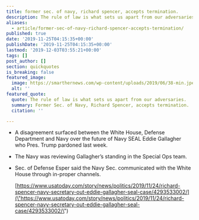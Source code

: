 ```yaml
---
title: former sec. of navy, richard spencer, accepts termination.
description: The rule of law is what sets us apart from our adversaries.
aliases:
  - article/former-sec-of-navy-richard-spencer-accepts-termination/
published: true
date: '2019-11-25T04:15:35+00:00'
publishDate: '2019-11-25T04:15:35+00:00'
lastmod: '2019-12-03T03:55:21+00:00'
tags: []
post_author: []
section: quickquotes
is_breaking: false
featured_image:
  image: https://smarthernews.com/wp-content/uploads/2019/06/38-min.jpeg
  alt: ''
featured_quote:
  quote: The rule of law is what sets us apart from our adversaries.
  summary: Former Sec. of Navy, Richard Spencer, accepts termination.
  citation: ''

---
```

*   A disagreement surfaced between the White House, Defense Department and Navy over the future of Navy SEAL Eddie Gallagher who Pres. Trump pardoned last week.
*   The Navy was reviewing Gallagher’s standing in the Special Ops team.
*   Sec. of Defense Esper said the Navy Sec. communicated with the White House through in-proper channels.
    
    [https://www.usatoday.com/story/news/politics/2019/11/24/richard-spencer-navy-secretary-out-eddie-gallagher-seal-case/4293533002/](\"https://www.usatoday.com/story/news/politics/2019/11/24/richard-spencer-navy-secretary-out-eddie-gallagher-seal-case/4293533002/\")